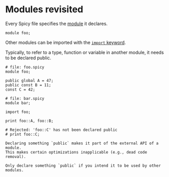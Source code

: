 # Modules revisited

Every Spicy file specifies the
[module](https://docs.zeek.org/projects/spicy/en/latest/programming/language/modules.html)
it declares.

```spicy
module foo;
```

Other modules can be imported with the [`import`
keyword](https://docs.zeek.org/projects/spicy/en/latest/programming/language/statements.html#import).

Typically, to refer to a type, function or variable in another module, it needs
to be declared public.

```spicy
# file: foo.spicy
module foo;

public global A = 47;
public const B = 11;
const C = 42;
```

```spicy
# file: bar.spicy
module bar;

import foo;

print foo::A, foo::B;

# Rejected: 'foo::C' has not been declared public
# print foo::C;
```

```admonish hint
Declaring something `public` makes it part of the external API of a module.
This makes certain optimizations inapplicable (e.g., dead code removal).

Only declare something `public` if you intend it to be used by other modules.
```
